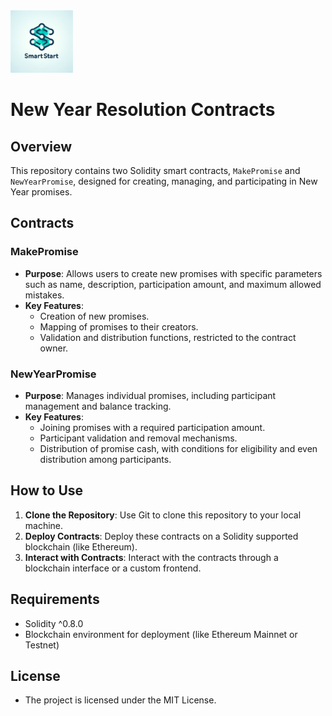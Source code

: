 <img src="SS-logo.png" width="100" height="100">

# New Year Resolution Contracts

## Overview
This repository contains two Solidity smart contracts, `MakePromise` and `NewYearPromise`, designed for creating, managing, and participating in New Year promises.

## Contracts

### MakePromise
- **Purpose**: Allows users to create new promises with specific parameters such as name, description, participation amount, and maximum allowed mistakes.
- **Key Features**:
  - Creation of new promises.
  - Mapping of promises to their creators.
  - Validation and distribution functions, restricted to the contract owner.

### NewYearPromise
- **Purpose**: Manages individual promises, including participant management and balance tracking.
- **Key Features**:
  - Joining promises with a required participation amount.
  - Participant validation and removal mechanisms.
  - Distribution of promise cash, with conditions for eligibility and even distribution among participants.

## How to Use
1. **Clone the Repository**: Use Git to clone this repository to your local machine.
2. **Deploy Contracts**: Deploy these contracts on a Solidity supported blockchain (like Ethereum).
3. **Interact with Contracts**: Interact with the contracts through a blockchain interface or a custom frontend.

## Requirements
- Solidity ^0.8.0
- Blockchain environment for deployment (like Ethereum Mainnet or Testnet)

## License
- The project is licensed under the MIT License.
